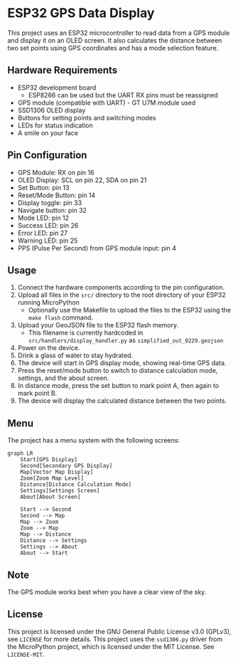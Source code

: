 # ESP32 GPS Data Display

This project uses an ESP32 microcontroller to read data from a GPS module and display it on an OLED screen. 
It also calculates the distance between two set points using GPS coordinates and has a mode selection feature.


## Hardware Requirements

- ESP32 development board
  - ESP8266 can be used but the UART RX pins must be reassigned
- GPS module (compatible with UART) - GT U7M module used
- SSD1306 OLED display
- Buttons for setting points and switching modes
- LEDs for status indication
- A smile on your face

## Pin Configuration

- GPS Module: RX on pin 16
- OLED Display: SCL on pin 22, SDA on pin 21
- Set Button: pin 13
- Reset/Mode Button: pin 14
- Display toggle: pin 33
- Navigate button: pin 32
- Mode LED: pin 12
- Success LED: pin 26
- Error LED: pin 27
- Warning LED: pin 25
- PPS (Pulse Per Second) from GPS module input: pin 4

## Usage

1. Connect the hardware components according to the pin configuration.
2. Upload all files in the `src/` directory to the root directory of your ESP32 running MicroPython
   * Optionally use the Makefile to upload the files to the ESP32 using the `make flash` command.
3. Upload your GeoJSON file to the ESP32 flash memory.
   * This filename is currently hardcoded in `src/handlers/display_handler.py` as `simplified_out_0229.geojson`
4. Power on the device.
5. Drink a glass of water to stay hydrated.
6. The device will start in GPS display mode, showing real-time GPS data.
7. Press the reset/mode button to switch to distance calculation mode, settings, and the about screen.
8. In distance mode, press the set button to mark point A, then again to mark point B.
9. The device will display the calculated distance between the two points.

## Menu
The project has a menu system with the following screens:
```mermaid
graph LR
    Start[GPS Display]
    Second[Secondary GPS Display]
    Map[Vector Map Display]
    Zoom[Zoom Map Level]
    Distance[Distance Calculation Mode]
    Settings[Settings Screen]
    About[About Screen]

    Start --> Second
    Second --> Map
    Map --> Zoom
    Zoom --> Map
    Map --> Distance
    Distance --> Settings
    Settings --> About
    About --> Start
```
## Note

The GPS module works best when you have a clear view of the sky. 

## License
This project is licensed under the GNU General Public License v3.0 (GPLv3), see `LICENSE` for more details.
This project uses the `ssd1306.py` driver from the MicroPython project, which is licensed under the MIT License. See `LICENSE-MIT`.
